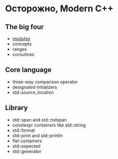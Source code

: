 # Осторожно, Modern C++

## The big four
- [modules](./modules.md)
- concepts
- ranges
- coroutines

## Core language
- three-way comparison operator
- designated initializers
- std::source_location

## Library
- std::span and std::mdspan
- constexpr containers like std::string
- std::format
- std::print and std::println
- flat containers
- std::expected
- std::generator

